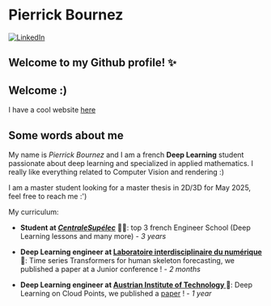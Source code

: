 #  Pierrick Bournez 
[![LinkedIn](https://img.shields.io/badge/My_LinkedIn-blue?style=for-the-badge&logo=linkedin&logoColor=white)](https://www.linkedin.com/in/pierrick-bournez/)



## Welcome to my Github profile! ✨

Welcome :) 
---
I have a cool website [here](https://gardiens.vercel.app/)

## Some words about me

My name is *Pierrick Bournez* and I am a french **Deep Learning** student passionate about deep learning and specialized in applied mathematics. 
I really like everything related to Computer Vision and rendering :) 


I am a master student looking for a master thesis in 2D/3D for May 2025, feel free to reach me :') 



My curriculum:

- **Student at [*CentraleSupélec*](https://www.centralesupelec.fr/)** :man_student:: top 3 french Engineer School (Deep Learning lessons and many more) - *3 years*

- **Deep Learning engineer at [Laboratoire interdisciplinaire du numérique ](https://www.lisn.upsaclay.fr/)** 🧑: Time series Transformers for human skeleton forecasting, we published a paper at a Junior conference !   - *2 months*
- **Deep Learning engineer at [Austrian Institute of Technology ](https://www.ait.ac.at/en/)** 🧭: Deep Learning on Cloud Points, we published a [paper](https://isprs-archives.copernicus.org/articles/XLVIII-2-W8-2024/45/2024/) !   - *1 year*

